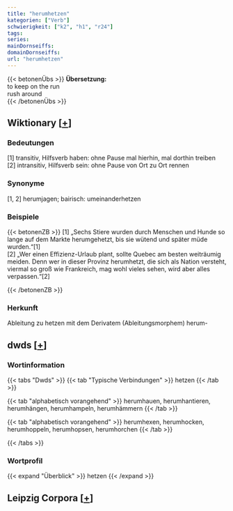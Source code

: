 ```yaml
---
title: "herumhetzen"
kategorien: ["Verb"]
schwierigkeit: ["k2", "h1", "r24"]
tags:
series:
mainDornseiffs:
domainDornseiffs:
url: "herumhetzen"
---
```


{{< betonenÜbs >}}
**Übersetzung:**  
to keep on the run  
rush  around  
{{< /betonenÜbs >}}

## Wiktionary [[+](https://de.wiktionary.org/wiki/herumhetzen)]

### Bedeutungen
[1] transitiv, Hilfsverb haben: ohne Pause mal hierhin, mal dorthin treiben  
[2] intransitiv, Hilfsverb sein: ohne Pause von Ort zu Ort rennen  

### Synonyme
[1, 2] herumjagen; bairisch: umeinanderhetzen  

### Beispiele
{{< betonenZB >}}
[1] „Sechs Stiere wurden durch Menschen und Hunde so lange auf dem Markte herumgehetzt, bis sie wütend und später müde wurden.“[1]  
[2] „Wer einen Effizienz-Urlaub plant, sollte Quebec am besten weiträumig meiden. Denn wer in dieser Provinz herumhetzt, die sich als Nation versteht, viermal so groß wie Frankreich, mag wohl vieles sehen, wird aber alles verpassen.“[2]  

{{< /betonenZB >}}
### Herkunft
Ableitung zu hetzen mit dem Derivatem (Ableitungsmorphem) herum-  



## dwds [[+](https://www.dwds.de/wb/herumhetzen)]

### Wortinformation
{{< tabs "Dwds" >}}
{{< tab "Typische Verbindungen" >}}
hetzen
{{< /tab >}}

{{< tab "alphabetisch vorangehend" >}}
herumhauen, herumhantieren, herumhängen, herumhampeln, herumhämmern
{{< /tab >}}

{{< tab "alphabetisch vorangehend" >}}
herumhexen, herumhocken, herumhoppeln, herumhopsen, herumhorchen
{{< /tab >}}

{{< /tabs >}}

### Wortprofil
{{< expand "Überblick" >}} hetzen {{< /expand >}}

## Leipzig Corpora [[+](https://corpora.uni-leipzig.de/en/res?word=herumhetzen&corpusId=deu_newscrawl-public_2018)]

